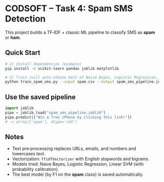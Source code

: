 # CODSOFT – Task 4: Spam SMS Detection

This project builds a TF‑IDF + classic ML pipeline to classify SMS as **spam** or **ham**.

## Quick Start

```bash
# 1) Install dependencies (example)
pip install -U scikit-learn pandas joblib matplotlib

# 2) Train (will auto‑choose best of Naive Bayes, Logistic Regression, Linear SVM):
python train_spam_sms.py --input spam.csv --output spam_sms_pipeline.joblib
```

## Use the saved pipeline

```python
import joblib
pipe = joblib.load("spam_sms_pipeline.joblib")
pipe.predict(["Win a free iPhone by clicking this link!"])
# -> array(['spam'], dtype='<U4')
```

## Notes
- Text pre‑processing replaces URLs, emails, and numbers and lowercases text.
- Vectorization: `TfidfVectorizer` with English stopwords and bigrams.
- Models tried: Naive Bayes, Logistic Regression, Linear SVM (with probability calibration).
- The best model (by F1 on the **spam** class) is saved automatically.